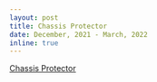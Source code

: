 ```yaml
---
layout: post
title: Chassis Protector
date: December, 2021 - March, 2022
inline: true
---
```


<a href="https://rogernguyen.com/projects/protector/">Chassis Protector</a>
